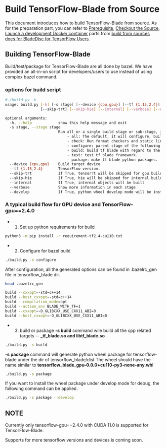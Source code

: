 # Build TensorFlow-Blade from Source

This document introduces how to build TensorFlow-Blade from source.
As for the preparation part, you can refer to [Prerequisite](../../docs/build_from_source.md#prerequisite), [Checkout the Source](../../docs/build_from_source.md#checkout-the-source), [Launch a development Docker container](../../docs/build_from_source.md#launch-a-development-docker-container)
parts from [build from sources docs for BladeDisc for TensorFlow Users](../../docs/build_from_source.md).

## Building TensorFlow-Blade

Build/test/package for TensorFlow-Blade are all done by bazel.
We have provided an all-in-on script for developers/users to use instead of using complex bazel command.

### options for build script
``` bash
#./build.py -h
usage: build.py [-h] [-s stage] [--device {cpu,gpu}] [--tf {1.15,2.4}]
                [--skip-trt] [--skip-hie] [--internal] [--verbose] [--develop]

optional arguments:
  -h, --help            show this help message and exit
  -s stage, --stage stage
                        Run all or a single build stage or sub-stage, it can be:
                            - all: The default, it will configure, build, test and package.
                            - check: Run format checkers and static linters.
                            - configure: parent stage of the following:
                            - build: build tf blade with regard to the configured part
                            - test: test tf blade framework.
                            - package: make tf blade python packages.
  --device {cpu,gpu}    Build target device
  --tf {1.15,2.4}       TensorFlow version.
  --skip-trt            If True, tensorrt will be skipped for gpu build
  --skip-hie            If True, hie will be skipped for internal build
  --internal            If True, internal objects will be built
  --verbose             Show more information in each stage
  --develop             If True, python wheel develop mode will be installed for local development or debug.
```

### A typical build flow for GPU device and TensorFlow-gpu==2.4.0
 - 1. Set up python requirements for build
```bash
python3 -m pip install -r requirement-tf2.4-cu110.txt
```
 - 2. Configure for bazel build
```bash
./build.py -s configure
```
After configuration, all the generated options can be found in .bazelrc_gen file in tensorflow_blade dir.
```bash
head .bazelrc_gen

build --cxxopt=-std=c++14
build --host_cxxopt=-std=c++14
build --compilation_mode=opt
build --action_env BLADE_WITH_TF=1
build --cxxopt=-D_GLIBCXX_USE_CXX11_ABI=0
build --host_cxxopt=-D_GLIBCXX_USE_CXX11_ABI=0
```
 - 3. build or package
**-s build** command wile build all the cpp related targets -- **_tf_blade.so and libtf_blade.so**
```bash
./build.py -s build
```

**-s package** command will generate python wheel package for tensorflow-blade under the dir of tensorflow_blade/dist
The wheel should have the name similar to **tensorflow_blade_gpu-0.0.0+cu110-py3-none-any.whl**
```bash
./build.py -s package
```

If you want to install the wheel package under develop mode for debug, the following command can be applied.
```bash
./build.py -s package --develop
```

## NOTE
Currently only tensorflow-gpu==2.4.0 with CUDA 11.0 is supported for TensorFlow-Blade.

Supports for more tensorflow versions and devices is coming soon.
